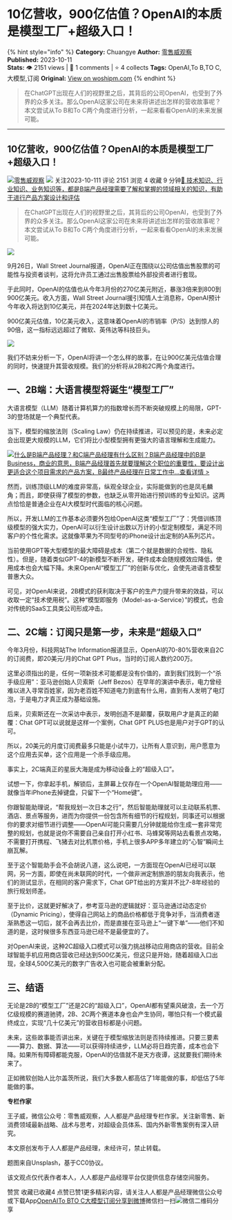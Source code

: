 # 10亿营收，900亿估值？OpenAI的本质是模型工厂+超级入口！
{% hint style="info" %}
**Category:** Chuangye
**Author:** [零售威观察](https://www.woshipm.com/u/801994)
**Published:** 2023-10-11  
**Stats:** 👁️ 2151 views | 💬 1 comments | ⭐ 4 collects
**Tags:** OpenAI,To B,TO C,大模型,订阅
**Original:** [View on woshipm.com](https://www.woshipm.com/chuangye/5918463.html)
{% endhint %}
> 在ChatGPT出现在人们的视野里之后，其背后的公司OpenAI，也受到了外界的众多关注。那么OpenAI这家公司在未来将讲述出怎样的营收故事呢？本文尝试从To B和To C两个角度进行分析，一起来看看OpenAI的未来发展可能。

---

## 10亿营收，900亿估值？OpenAI的本质是模型工厂+超级入口！

[![](https://image.woshipm.com/wp-files/2018/12/itdX7qqOu0Ud1z34QVon.jpg!/both/72x72)](https://www.woshipm.com/u/801994)[零售威观察](https://www.woshipm.com/u/801994) ![](https://static.woshipm.com/tag/1121_1@2x.png) 关注2023-10-111 评论 2151 浏览 4 收藏 9 分钟[🔗 技术知识、行业知识、业务知识等，都是B端产品经理需要了解和掌握的领域相关的知识，有助于进行产品方案设计和评估](https://ke.qidianla.com/courses/bcpm)

> 在ChatGPT出现在人们的视野里之后，其背后的公司OpenAI，也受到了外界的众多关注。那么OpenAI这家公司在未来将讲述出怎样的营收故事呢？本文尝试从To B和To C两个角度进行分析，一起来看看OpenAI的未来发展可能。

![](https://image.woshipm.com/2023/04/13/078080b4-d9de-11ed-bd5e-00163e0b5ff3.jpg)

9月26日，Wall Street Journal报道，OpenAI正在围绕以公司估值出售股票的可能性与投资者谈判，这将允许员工通过出售股票给外部投资者进行套现。

于此同时，OpenAI的估值也从今年3月份的270亿美元附近，暴涨3倍来到800到900亿美元。收入方面，Wall Street Journal援引知情人士消息称，OpenAI预计今年收入将达到10亿美元，并在2024年达到数十亿美元。

900亿美元估值，10亿美元收入，这意味着OpenAI的市销率（P/S）达到惊人的90倍，这一指标远远超过了微软、英伟达等科技巨头。

![](https://image.woshipm.com/wp-files/2023/10/4wZLGvQDEA9EMmP6FtCn.png)

我们不妨来分析一下，OpenAI将讲一个怎么样的故事，在让900亿美元估值合理的同时，快速提升其营收规模。我们的分析将从2B和2C两个角度进行。

## 一、2B端：大语言模型将诞生“模型工厂”

大语言模型（LLM）随着计算机算力的指数增长而不断突破规模上的局限，GPT-3的登场就是一个典型代表。

当下，模型的缩放法则（Scaling Law）仍在持续推进，可以预见的是，未来必定会出现更大规模的LLM，它们将比小型模型拥有更强大的语言理解和生成能力。

[![](https://image.woshipm.com/2023/07/27/6f50fd24-2c7f-11ee-875d-00163e0b5ff3.png)什么是B端产品经理？和C端产品经理有什么区别？B端产品经理中的B是Business，商业的意思，B端产品经理首先就要理解这个职位的重要性，要设计出更适合这个项目需求的产品方案，B最终产品经理在日常工作中...查看详情 >](https://ke.qidianla.com/courses/bcpm)

然而，训练顶级LLM的难度非常高，纵观全球企业，实际能做到的也是凤毛麟角；而且，即使获得了模型的参数，也缺乏从零开始进行预训练的专业知识。这两点恰恰是普通企业在AI大模型时代面临的核心问题。

所以，开发LLM的工作基本必须要外包给OpenAI这类“模型工厂”了：凭借训练顶级模型的强大实力，OpenAI可以衍生设计出数以万计的小型定制模型，满足不同客户的个性化需求。这就像苹果为不同型号的iPhone设计出定制的A系列芯片。

当前使用GPT等大型模型的最大障碍是成本（第二个就是数据的合规性、隐私性）。但是，随着类似GPT-4的新模型不断开发，硬件成本会随规模效应降低，使用成本也会大幅下降。未来OpenAI“模型工厂”的创新与优化，会使先进语言模型普惠大众。

可见，对OpenAI来说，2B模式的获利取决于客户的生产力提升带来的效益，可以收取一定“技术使用税”。这种“模型即服务（Model-as-a-Service）”的模式，也会对传统的SaaS工具类公司形成冲击。

## 二、2C端：订阅只是第一步，未来是“超级入口”

今年3月份，科技网站The Information报道显示，OpenAI的70-80%营收来自2C的订阅费，即20美元/月的Chat GPT Plus，当时的订阅人数约200万。

这里必须指出的是，任何一项新技术可能都是没有价值的，直到我们找到一个“杀手级应用”：亚马逊创始人贝索斯（Jeff Bezos）在早年的演讲中表示，电力曾经难以进入寻常百姓家，因为老百姓不知道电力到底有什么用，直到有人发明了电灯泡，于是电力才真正成为基础设施。

后来，贝索斯还在一次采访中表示，发明创造不是颠覆，获取用户才是真正的颠覆：Chat GPT可以说就是这样一个案例，Chat GPT PLUS也是用户对于GPT的认可。

所以，20美元的月度订阅费最多只能是小试牛刀，让所有人意识到，用户愿意为这个应用去买单，这个应用是一个杀手级应用。

事实上，2C端真正的星辰大海是成为移动设备上的“超级入口”。

试想一下，你拿起手机，解锁后，主屏幕上仅存在一个OpenAI智能助理应用——就像当年iPhone去掉键盘，只留下一个“Home键”。

你跟智能助理说，“帮我规划一次日本之行”，然后智能助理就可以主动联系机票、酒店、景点等服务，进而为你提供一份包含所有细节的行程规划，同事还可以根据你的要求对细节进行调整——OpenAI可能只需要几分钟就能给你生成一套非常完整的规划，也就是说你不需要自己亲自打开小红书、马蜂窝等网站去看景点攻略，不需要打开携程、飞猪去对比机票价格，手机上很多APP多年建立的“心智”瞬间土崩瓦解。

至于这个智能助手会不会胡说八道，这么说吧，一方面现在OpenAI已经可以联网，另一方面，即使在尚未联网的时代，一个做非洲定制旅游的朋友向我表示，他们的测试显示，在相同的客户需求下，Chat GPT给出的方案并不比7-8年经验的旅行规划师差。

至于比价，这就更好解决了，参考亚马逊的逻辑就好：亚马逊通过动态定价（Dynamic Pricing），使得自己网站上的商品价格都低于竞争对手，当消费者逐渐熟悉这一切后，就不会再去比价，而是直接在亚马逊上“一键下单”——他们不知道的是，这时候很多东西亚马逊已经不是最便宜的了。

对OpenAI来说，这种2C超级入口模式可以强力挑战移动应用商店的营收。目前全球智能手机应用商店营收已经达到500亿美元，但这只是开始，随着超级入口出现，全球4,500亿美元的数字广告收入也可能会被重新分配。

## 三、结语

无论是2B的“模型工厂”还是2C的“超级入口”，OpenAI都有望乘风破浪，去一个万亿级规模的赛道驰骋，2B、2C两个赛道本身也会产生协同，哪怕只有一个模式最终成立，实现“几十亿美元”的营收目标都是小问题。

未来，这些故事能否讲出来，关键在于模型缩放法则是否持续推进。只要三要素——算力、数据、算法——可以获得持续进步，LLM必将日趋完善，成本也会下降。如果所有障碍都能克服，OpenAI的估值就不是天方夜谭，这就要我们期待未来了。

正如微软创始人比尔盖茨所说，我们大多数人都高估了1年能做的事，却低估了5年能做的事。

**专栏作家**

王子威，微信公众号：零售威观察，人人都是产品经理专栏作家。关注新零售、新消费领域最新战略、战术与思考，对超级会员体系、国内外新零售案例有深入研究。

本文原创发布于人人都是产品经理，未经许可，禁止转载。

题图来自Unsplash，基于CC0协议。

该文观点仅代表作者本人，人人都是产品经理平台仅提供信息存储空间服务。

赞赏 收藏已收藏4 点赞已赞1更多精彩内容，请关注人人都是产品经理微信公众号或下载App[OpenAI](https://www.woshipm.com/tag/openai)[To B](https://www.woshipm.com/tag/to-b)[TO C](https://www.woshipm.com/tag/to-c)[大模型](https://www.woshipm.com/tag/%e5%a4%a7%e6%a8%a1%e5%9e%8b)[订阅](https://www.woshipm.com/tag/%e8%ae%a2%e9%98%85)[分享到微博](https://service.weibo.com/share/share.php?appkey=2775287854&title=10亿营收，900亿估值？OpenAI的本质是模型工厂+超级入口！&url=https://www.woshipm.com/chuangye/5918463.html&pic=https://image.woshipm.com/2023/04/13/078080b4-d9de-11ed-bd5e-00163e0b5ff3.jpg)微信扫一扫![微信二维码](https://api.pwmqr.com/qrcode/create/?url=https://www.woshipm.com/chuangye/5918463.html)分享
